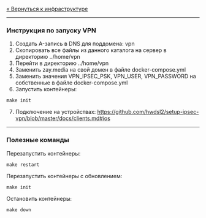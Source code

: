 [« Вернуться к инфраструктуре](../README.md)

---

### Инструкция по запуску VPN

1. Создать A-запись в DNS для поддомена: vpn
2. Скопировать все файлы из данного каталога на сервер в директорию ../home/vpn
3. Перейти в директорию ../home/vpn
4. Заменить zay.media на свой домен в файле docker-compose.yml
5. Заменить значения VPN_IPSEC_PSK, VPN_USER, VPN_PASSWORD на собственные в файле docker-compose.yml
6. Запустить контейнеры:
```
make init
```
7. Подключение на устройствах: https://github.com/hwdsl2/setup-ipsec-vpn/blob/master/docs/clients.md#ios

---

### Полезные команды
Перезапустить контейнеры:
```
make restart
```

Перезапустить контейнеры с обновлением:
```
make init
```

Остановить контейнеры:
```
make down
```
